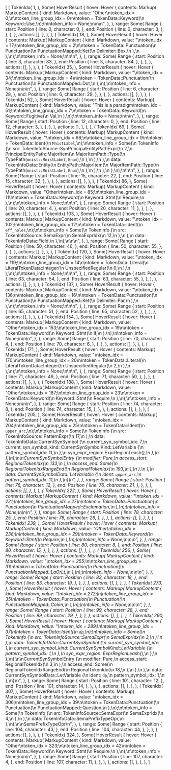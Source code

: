 [
    (
        TokenIdx(
            1,
        ),
        Some(
            HoverResult {
                hover: Hover {
                    contents: Markup(
                        MarkupContent {
                            kind: Markdown,
                            value: "Other\ntoken_idx = 0;\n\ntoken_line_group_idx = 0\n\ntoken = TokenData::Keyword(\n    Keyword::Use,\n);\n\ntoken_info = None;\n\n\n",
                        },
                    ),
                    range: Some(
                        Range {
                            start: Position {
                                line: 0,
                                character: 0,
                            },
                            end: Position {
                                line: 0,
                                character: 3,
                            },
                        },
                    ),
                },
                actions: [],
            },
        ),
    ),
    (
        TokenIdx(
            18,
        ),
        Some(
            HoverResult {
                hover: Hover {
                    contents: Markup(
                        MarkupContent {
                            kind: Markdown,
                            value: "\ntoken_idx = 17;\n\ntoken_line_group_idx = 2\n\ntoken = TokenData::Punctuation(\n    Punctuation(\n        PunctuationMapped::Ket(\n            Delimiter::Box,\n        ),\n    ),\n);\n\ntoken_info = None;\n\n\n",
                        },
                    ),
                    range: Some(
                        Range {
                            start: Position {
                                line: 3,
                                character: 83,
                            },
                            end: Position {
                                line: 3,
                                character: 84,
                            },
                        },
                    ),
                },
                actions: [],
            },
        ),
    ),
    (
        TokenIdx(
            35,
        ),
        Some(
            HoverResult {
                hover: Hover {
                    contents: Markup(
                        MarkupContent {
                            kind: Markdown,
                            value: "\ntoken_idx = 34;\n\ntoken_line_group_idx = 4\n\ntoken = TokenData::Punctuation(\n    Punctuation(\n        PunctuationMapped::Dot,\n    ),\n);\n\ntoken_info = None;\n\n\n",
                        },
                    ),
                    range: Some(
                        Range {
                            start: Position {
                                line: 6,
                                character: 28,
                            },
                            end: Position {
                                line: 6,
                                character: 29,
                            },
                        },
                    ),
                },
                actions: [],
            },
        ),
    ),
    (
        TokenIdx(
            52,
        ),
        Some(
            HoverResult {
                hover: Hover {
                    contents: Markup(
                        MarkupContent {
                            kind: Markdown,
                            value: "This is a paradigm\ntoken_idx = 51;\n\ntoken_line_group_idx = 7\n\ntoken = TokenData::Keyword(\n    Keyword::Fugitive(\n        Val,\n    ),\n);\n\ntoken_info = None;\n\n\n",
                        },
                    ),
                    range: Some(
                        Range {
                            start: Position {
                                line: 12,
                                character: 0,
                            },
                            end: Position {
                                line: 12,
                                character: 3,
                            },
                        },
                    ),
                },
                actions: [],
            },
        ),
    ),
    (
        TokenIdx(
            69,
        ),
        Some(
            HoverResult {
                hover: Hover {
                    contents: Markup(
                        MarkupContent {
                            kind: Markdown,
                            value: "\ntoken_idx = 68;\n\ntoken_line_group_idx = 9\n\ntoken = TokenData::Ident(\n    `MnistLabel`,\n);\n\ntoken_info = Some(\n    TokenInfo {\n        src: TokenInfoSource::SynPrincipalEntityPathExpr(\n            2,\n            PrincipalEntityPath::MajorItem(\n                MajorItemPath::Type(\n                    TypePath(`mnist::MnistLabel`, `Enum`),\n                ),\n            ),\n        ),\n        data: TokenInfoData::Entity(\n            EntityPath::MajorItem(\n                MajorItemPath::Type(\n                    TypePath(`mnist::MnistLabel`, `Enum`),\n                ),\n            ),\n        ),\n    },\n);\n\n\n",
                        },
                    ),
                    range: Some(
                        Range {
                            start: Position {
                                line: 15,
                                character: 22,
                            },
                            end: Position {
                                line: 15,
                                character: 32,
                            },
                        },
                    ),
                },
                actions: [],
            },
        ),
    ),
    (
        TokenIdx(
            86,
        ),
        Some(
            HoverResult {
                hover: Hover {
                    contents: Markup(
                        MarkupContent {
                            kind: Markdown,
                            value: "Other\ntoken_idx = 85;\n\ntoken_line_group_idx = 11\n\ntoken = TokenData::Keyword(\n    Keyword::Stmt(\n        Require,\n    ),\n);\n\ntoken_info = None;\n\n\n",
                        },
                    ),
                    range: Some(
                        Range {
                            start: Position {
                                line: 20,
                                character: 4,
                            },
                            end: Position {
                                line: 20,
                                character: 11,
                            },
                        },
                    ),
                },
                actions: [],
            },
        ),
    ),
    (
        TokenIdx(
            103,
        ),
        Some(
            HoverResult {
                hover: Hover {
                    contents: Markup(
                        MarkupContent {
                            kind: Markdown,
                            value: "\ntoken_idx = 102;\n\ntoken_line_group_idx = 12\n\ntoken = TokenData::Ident(\n    `eff_holes`,\n);\n\ntoken_info = Some(\n    TokenInfo {\n        src: TokenInfoSource::SemaExpr(\n            SemaExprIdx(\n                12,\n            ),\n        ),\n        data: TokenInfoData::Field,\n    },\n);\n\n\n",
                        },
                    ),
                    range: Some(
                        Range {
                            start: Position {
                                line: 50,
                                character: 46,
                            },
                            end: Position {
                                line: 50,
                                character: 55,
                            },
                        },
                    ),
                },
                actions: [],
            },
        ),
    ),
    (
        TokenIdx(
            120,
        ),
        Some(
            HoverResult {
                hover: Hover {
                    contents: Markup(
                        MarkupContent {
                            kind: Markdown,
                            value: "\ntoken_idx = 119;\n\ntoken_line_group_idx = 14\n\ntoken = TokenData::Literal(\n    LiteralTokenData::Integer(\n        UnspecifiedRegular(\n            0,\n        ),\n    ),\n);\n\ntoken_info = None;\n\n\n",
                        },
                    ),
                    range: Some(
                        Range {
                            start: Position {
                                line: 63,
                                character: 54,
                            },
                            end: Position {
                                line: 63,
                                character: 55,
                            },
                        },
                    ),
                },
                actions: [],
            },
        ),
    ),
    (
        TokenIdx(
            137,
        ),
        Some(
            HoverResult {
                hover: Hover {
                    contents: Markup(
                        MarkupContent {
                            kind: Markdown,
                            value: "\ntoken_idx = 136;\n\ntoken_line_group_idx = 16\n\ntoken = TokenData::Punctuation(\n    Punctuation(\n        PunctuationMapped::Ket(\n            Delimiter::Par,\n        ),\n    ),\n);\n\ntoken_info = None;\n\n\n",
                        },
                    ),
                    range: Some(
                        Range {
                            start: Position {
                                line: 65,
                                character: 51,
                            },
                            end: Position {
                                line: 65,
                                character: 52,
                            },
                        },
                    ),
                },
                actions: [],
            },
        ),
    ),
    (
        TokenIdx(
            154,
        ),
        Some(
            HoverResult {
                hover: Hover {
                    contents: Markup(
                        MarkupContent {
                            kind: Markdown,
                            value: "Other\ntoken_idx = 153;\n\ntoken_line_group_idx = 19\n\ntoken = TokenData::Keyword(\n    Keyword::Stmt(\n        If,\n    ),\n);\n\ntoken_info = None;\n\n\n",
                        },
                    ),
                    range: Some(
                        Range {
                            start: Position {
                                line: 70,
                                character: 4,
                            },
                            end: Position {
                                line: 70,
                                character: 6,
                            },
                        },
                    ),
                },
                actions: [],
            },
        ),
    ),
    (
        TokenIdx(
            171,
        ),
        Some(
            HoverResult {
                hover: Hover {
                    contents: Markup(
                        MarkupContent {
                            kind: Markdown,
                            value: "\ntoken_idx = 170;\n\ntoken_line_group_idx = 20\n\ntoken = TokenData::Literal(\n    LiteralTokenData::Integer(\n        UnspecifiedRegular(\n            2,\n        ),\n    ),\n);\n\ntoken_info = None;\n\n\n",
                        },
                    ),
                    range: Some(
                        Range {
                            start: Position {
                                line: 71,
                                character: 49,
                            },
                            end: Position {
                                line: 71,
                                character: 50,
                            },
                        },
                    ),
                },
                actions: [],
            },
        ),
    ),
    (
        TokenIdx(
            188,
        ),
        Some(
            HoverResult {
                hover: Hover {
                    contents: Markup(
                        MarkupContent {
                            kind: Markdown,
                            value: "Other\ntoken_idx = 187;\n\ntoken_line_group_idx = 23\n\ntoken = TokenData::Keyword(\n    Keyword::Stmt(\n        Require,\n    ),\n);\n\ntoken_info = None;\n\n\n",
                        },
                    ),
                    range: Some(
                        Range {
                            start: Position {
                                line: 74,
                                character: 8,
                            },
                            end: Position {
                                line: 74,
                                character: 15,
                            },
                        },
                    ),
                },
                actions: [],
            },
        ),
    ),
    (
        TokenIdx(
            205,
        ),
        Some(
            HoverResult {
                hover: Hover {
                    contents: Markup(
                        MarkupContent {
                            kind: Markdown,
                            value: "\ntoken_idx = 204;\n\ntoken_line_group_idx = 25\n\ntoken = TokenData::Ident(\n    `upper_arc`,\n);\n\ntoken_info = Some(\n    TokenInfo {\n        src: TokenInfoSource::PatternExpr(\n            17,\n        ),\n        data: TokenInfoData::CurrentSynSymbol {\n            current_syn_symbol_idx: 7,\n            current_syn_symbol_kind: CurrentSynSymbolKind::LetVariable {\n                pattern_symbol_idx: 11,\n            },\n            syn_expr_region: ExprRegionLeash(_),\n        },\n    },\n);\n\nCurrentSynSymbolEntry {\n    modifier: Pure,\n    access_start: RegionalTokenIdx(\n        133,\n    ),\n    access_end: Some(\n        RegionalTokenIdxRangeEnd(\n            RegionalTokenIdx(\n                193,\n            ),\n        ),\n    ),\n    data: CurrentSynSymbolData::LetVariable {\n        ident: `upper_arc`,\n        pattern_symbol_idx: 11,\n    },\n}\n",
                        },
                    ),
                    range: Some(
                        Range {
                            start: Position {
                                line: 76,
                                character: 12,
                            },
                            end: Position {
                                line: 76,
                                character: 21,
                            },
                        },
                    ),
                },
                actions: [],
            },
        ),
    ),
    (
        TokenIdx(
            222,
        ),
        Some(
            HoverResult {
                hover: Hover {
                    contents: Markup(
                        MarkupContent {
                            kind: Markdown,
                            value: "\ntoken_idx = 221;\n\ntoken_line_group_idx = 27\n\ntoken = TokenData::Punctuation(\n    Punctuation(\n        PunctuationMapped::Exclamation,\n    ),\n);\n\ntoken_info = None;\n\n\n",
                        },
                    ),
                    range: Some(
                        Range {
                            start: Position {
                                line: 78,
                                character: 25,
                            },
                            end: Position {
                                line: 78,
                                character: 26,
                            },
                        },
                    ),
                },
                actions: [],
            },
        ),
    ),
    (
        TokenIdx(
            239,
        ),
        Some(
            HoverResult {
                hover: Hover {
                    contents: Markup(
                        MarkupContent {
                            kind: Markdown,
                            value: "Other\ntoken_idx = 238;\n\ntoken_line_group_idx = 29\n\ntoken = TokenData::Keyword(\n    Keyword::Stmt(\n        Require,\n    ),\n);\n\ntoken_info = None;\n\n\n",
                        },
                    ),
                    range: Some(
                        Range {
                            start: Position {
                                line: 80,
                                character: 8,
                            },
                            end: Position {
                                line: 80,
                                character: 15,
                            },
                        },
                    ),
                },
                actions: [],
            },
        ),
    ),
    (
        TokenIdx(
            256,
        ),
        Some(
            HoverResult {
                hover: Hover {
                    contents: Markup(
                        MarkupContent {
                            kind: Markdown,
                            value: "\ntoken_idx = 255;\n\ntoken_line_group_idx = 31\n\ntoken = TokenData::Punctuation(\n    Punctuation(\n        PunctuationMapped::LaOrLt,\n    ),\n);\n\ntoken_info = None;\n\n\n",
                        },
                    ),
                    range: Some(
                        Range {
                            start: Position {
                                line: 83,
                                character: 18,
                            },
                            end: Position {
                                line: 83,
                                character: 19,
                            },
                        },
                    ),
                },
                actions: [],
            },
        ),
    ),
    (
        TokenIdx(
            273,
        ),
        Some(
            HoverResult {
                hover: Hover {
                    contents: Markup(
                        MarkupContent {
                            kind: Markdown,
                            value: "\ntoken_idx = 272;\n\ntoken_line_group_idx = 35\n\ntoken = TokenData::Punctuation(\n    Punctuation(\n        PunctuationMapped::Colon,\n    ),\n);\n\ntoken_info = None;\n\n\n",
                        },
                    ),
                    range: Some(
                        Range {
                            start: Position {
                                line: 99,
                                character: 28,
                            },
                            end: Position {
                                line: 99,
                                character: 29,
                            },
                        },
                    ),
                },
                actions: [],
            },
        ),
    ),
    (
        TokenIdx(
            290,
        ),
        Some(
            HoverResult {
                hover: Hover {
                    contents: Markup(
                        MarkupContent {
                            kind: Markdown,
                            value: "\ntoken_idx = 289;\n\ntoken_line_group_idx = 37\n\ntoken = TokenData::Ident(\n    `dp`,\n);\n\ntoken_info = Some(\n    TokenInfo {\n        src: TokenInfoSource::SemaExpr(\n            SemaExprIdx(\n                3,\n            ),\n        ),\n        data: TokenInfoData::CurrentSynSymbol {\n            current_syn_symbol_idx: 1,\n            current_syn_symbol_kind: CurrentSynSymbolKind::LetVariable {\n                pattern_symbol_idx: 1,\n            },\n            syn_expr_region: ExprRegionLeash(_),\n        },\n    },\n);\n\nCurrentSynSymbolEntry {\n    modifier: Pure,\n    access_start: RegionalTokenIdx(\n        3,\n    ),\n    access_end: Some(\n        RegionalTokenIdxRangeEnd(\n            RegionalTokenIdx(\n                18,\n            ),\n        ),\n    ),\n    data: CurrentSynSymbolData::LetVariable {\n        ident: `dp`,\n        pattern_symbol_idx: 1,\n    },\n}\n",
                        },
                    ),
                    range: Some(
                        Range {
                            start: Position {
                                line: 101,
                                character: 12,
                            },
                            end: Position {
                                line: 101,
                                character: 14,
                            },
                        },
                    ),
                },
                actions: [],
            },
        ),
    ),
    (
        TokenIdx(
            307,
        ),
        Some(
            HoverResult {
                hover: Hover {
                    contents: Markup(
                        MarkupContent {
                            kind: Markdown,
                            value: "\ntoken_idx = 306;\n\ntoken_line_group_idx = 39\n\ntoken = TokenData::Punctuation(\n    Punctuation(\n        PunctuationMapped::Question,\n    ),\n);\n\ntoken_info = Some(\n    TokenInfo {\n        src: TokenInfoSource::SemaExpr(\n            SemaExprIdx(\n                4,\n            ),\n        ),\n        data: TokenInfoData::SemaPrefixTypeOpr,\n    },\n);\n\nSemaPrefixTypeOpr\n",
                        },
                    ),
                    range: Some(
                        Range {
                            start: Position {
                                line: 104,
                                character: 43,
                            },
                            end: Position {
                                line: 104,
                                character: 44,
                            },
                        },
                    ),
                },
                actions: [],
            },
        ),
    ),
    (
        TokenIdx(
            324,
        ),
        Some(
            HoverResult {
                hover: Hover {
                    contents: Markup(
                        MarkupContent {
                            kind: Markdown,
                            value: "Other\ntoken_idx = 323;\n\ntoken_line_group_idx = 42\n\ntoken = TokenData::Keyword(\n    Keyword::Stmt(\n        Require,\n    ),\n);\n\ntoken_info = None;\n\n\n",
                        },
                    ),
                    range: Some(
                        Range {
                            start: Position {
                                line: 107,
                                character: 4,
                            },
                            end: Position {
                                line: 107,
                                character: 11,
                            },
                        },
                    ),
                },
                actions: [],
            },
        ),
    ),
]